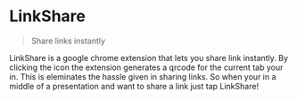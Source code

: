 # LinkShare
> Share links instantly

LinkShare is a google chrome extension that lets you share link instantly. By clicking the icon the extension generates a qrcode for the current tab your in. This is eleminates the hassle given in sharing links. So when your in a middle of a presentation and want to share a link just tap LinkShare!
